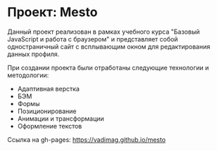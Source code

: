 # Проект: Mesto

Данный проект реализован в рамках учебного курса "Базовый JavaScript и работа с браузером" и
представляет собой одностраничный сайт c всплывающим окном для редактирования данных профиля.

При создании проекта были отработаны следующие технологии и методологии:
* Адаптивная верстка
* БЭМ
* Формы
* Позиционирование
* Анимации и трансформации
* Оформление текстов

Cсылка на gh-pages:
https://vadimag.github.io/mesto
